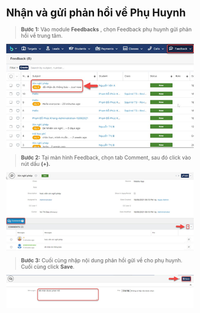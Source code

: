 # Nhận và gửi phản hồi về Phụ Huynh

> **Bước 1:** Vào module **Feedbacks** , chọn Feedback phụ huynh gửi phản hồi về trung tâm.

![](<../.gitbook/assets/1 (6).jpg>)

> **Bước 2:** Tại màn hình Feedback, chọn tab Comment, sau đó click vào nút dấu **(+).**

![](<../.gitbook/assets/2 (6).jpg>)

> **Bước 3:** Cuối cùng nhập nội dung phản hồi gửi về cho phụ huynh. Cuối cùng click **Save**.

![](<../.gitbook/assets/3 (4).jpg>)
